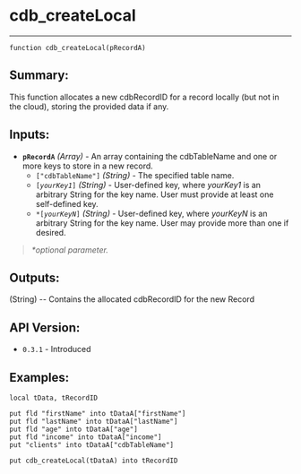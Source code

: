 # cdb_createLocal
---
```
function cdb_createLocal(pRecordA)
```
## Summary:
This function allocates a new cdbRecordID for a record locally (but not in the cloud), storing the provided data if any.

## Inputs:
* **`pRecordA`** *(Array)* - An array containing the cdbTableName and one or more keys to store in a new record.
    * `["cdbTableName"]` *(String)* - The specified table name.
    * `[`*`yourKey1`*`]` *(String)* - User-defined key, where *yourKey1* is an arbitrary String for the key name. User must provide at least one self-defined key.
    * `*[`*`yourKeyN`*`]` *(String)* - User-defined key, where *yourKeyN* is an arbitrary String for the key name. User may provide more than one if desired.

> _*optional parameter._

## Outputs:
(String) -- Contains the allocated cdbRecordID for the new Record

## API Version:
* `0.3.1` - Introduced

## Examples:
```
local tData, tRecordID

put fld "firstName" into tDataA["firstName"]
put fld "lastName" into tDataA["lastName"]
put fld "age" into tDataA["age"]
put fld "income" into tDataA["income"]
put "clients" into tDataA["cdbTableName"]

put cdb_createLocal(tDataA) into tRecordID
```
